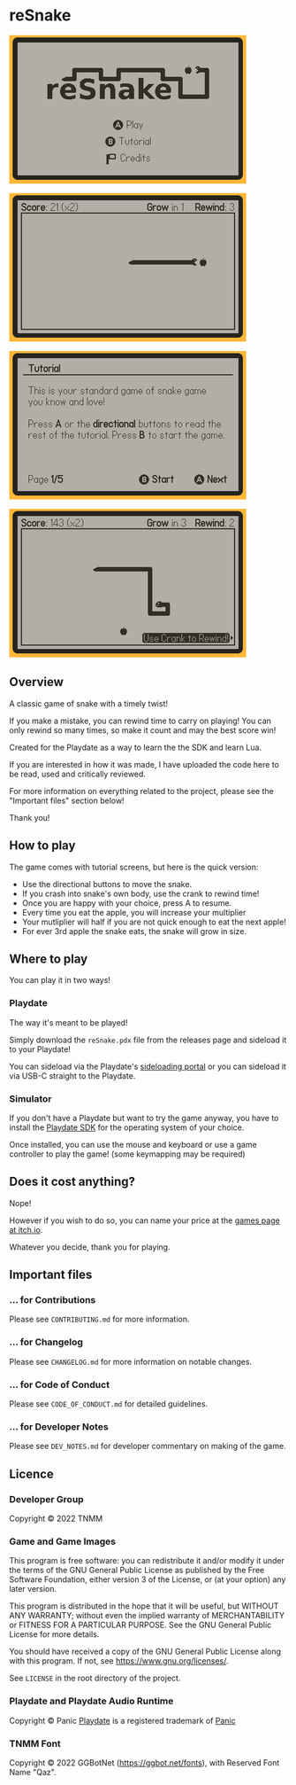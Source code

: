 # reSnake

![Screenshot1](./screenshot/screenshot1.png)

![Screenshot1](./screenshot/screenshot2.png)

![Screenshot1](./screenshot/screenshot3.png)

![Screenshot1](./screenshot/screenshot4.png)

## Overview

A classic game of snake with a timely twist!

If you make a mistake, you can rewind time to carry on playing! You can only rewind so many times, so make it count and may the best score win!

Created for the Playdate as a way to learn the the SDK and learn Lua.

If you are interested in how it was made, I have uploaded the code here to be read, used and critically reviewed.

For more information on everything related to the project, please see the "Important files" section below!

Thank you!

## How to play

The game comes with tutorial screens, but here is the quick version:

- Use the directional buttons to move the snake.
- If you crash into snake's own body, use the crank to rewind time!
- Once you are happy with your choice, press A to resume.
- Every time you eat the apple, you will increase your multiplier
- Your mutliplier will half if you are not quick enough to eat the next apple!
- For ever 3rd apple the snake eats, the snake will grow in size.

## Where to play

You can play it in two ways!

### Playdate

The way it's meant to be played!

Simply download the `reSnake.pdx` file from the releases page and sideload it to your Playdate!

You can sideload via the Playdate's [sideloading portal](https://play.date/account/sideload/) or you can sideload it via USB-C straight to the Playdate.

### Simulator

If you don't have a Playdate but want to try the game anyway, you have to install the [Playdate SDK](https://play.date/dev/) for the operating system of your choice.

Once installed, you can use the mouse and keyboard or use a game controller to play the game! (some keymapping may be required)

## Does it cost anything?

Nope!

However if you wish to do so, you can name your price at the [games page at itch.io]().

Whatever you decide, thank you for playing.

## Important files

### ... for Contributions

Please see `CONTRIBUTING.md` for more information.

### ... for Changelog

Please see `CHANGELOG.md` for more information on notable changes.

### ... for Code of Conduct

Please see `CODE_OF_CONDUCT.md` for detailed guidelines.

### ... for Developer Notes

Please see `DEV_NOTES.md` for developer commentary on making of the game.

## Licence

### Developer Group

Copyright © 2022 TNMM

### Game and Game Images

This program is free software: you can redistribute it and/or modify it under the terms of the GNU General Public License as published by the Free Software Foundation, either version 3 of the License, or (at your option) any later version.

This program is distributed in the hope that it will be useful, but WITHOUT ANY WARRANTY; without even the implied warranty of MERCHANTABILITY or FITNESS FOR A PARTICULAR PURPOSE. See the GNU General Public License for more details.

You should have received a copy of the GNU General Public License along with this program. If not, see <https://www.gnu.org/licenses/>.

See `LICENSE` in the root directory of the project.

### Playdate and Playdate Audio Runtime

Copyright © Panic [Playdate](https://play.date/) is a registered trademark of [Panic](https://panic.com/)

### TNMM Font

Copyright © 2022 GGBotNet (https://ggbot.net/fonts), with Reserved Font Name "Qaz".
